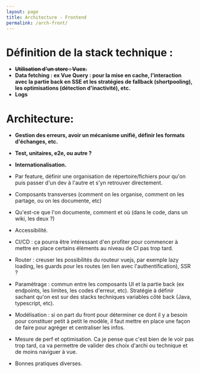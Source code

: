 ```yaml
---
layout: page
title: Architecture - Frontend
permalink: /arch-front/
---
```


# Définition de la stack technique :
* **~~Utilisation d'un store : Vuex.~~**
* **Data fetching : ex Vue Query : pour la mise en cache, l'interaction avec la partie back en SSE et les stratégies de fallback (shortpooling), les optimisations (détection d'inactivité), etc.**
* **Logs**

# Architecture:

* **Gestion des erreurs, avoir un mécanisme unifié, définir les formats d'échanges, etc.**
* **Test, unitaires, e2e, ou autre ?**
* **Internationalisation.**

* Par feature, définir une organisation de répertoire/fichiers pour qu'on puis passer d'un dev à l'autre et s'yn retrouver directement.
* Composants transverses (comment on les organise, comment on les partage, ou on les documente, etc)

* Qu'est-ce que l'on documente, comment et où (dans le code, dans un wiki, les deux ?)

* Accessibilité.

* CI/CD : ça pourra être intéressant d'en profiter pour commencer à mettre en place certains éléments au niveau de CI pas trop tard.

* Router : creuser les possibilités du routeur vuejs, par exemple lazy loading, les guards pour les routes (en lien avec l'authentification), SSR ?

* Paramétrage : commun entre les composants UI et la partie back (ex endpoints, les limites, les codes d'erreur, etc). Stratégie à définir sachant qu'on est sur des stacks techniques variables côté back (Java, typescript, etc).

* Modélisation : si on part du front pour déterminer ce dont il y a besoin pour constituer petit à petit le modèle, il faut mettre en place une façon de faire pour agréger et centraliser les infos.

* Mesure de perf et optimisation. Ca je pense que c'est bien de le voir pas trop tard, ca va permettre de valider des choix d'archi ou technique et de moins naviguer à vue.

* Bonnes pratiques diverses.